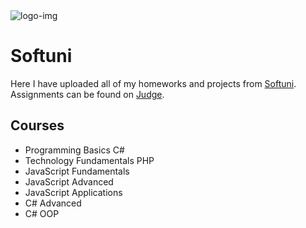 <html>
  <body>
    <img src="https://softuni.bg/content/images/svg-logos/software-university-logo.svg" alt="logo-img">
    <h1>Softuni</h1>
    <p>Here I have uploaded all of my homeworks and projects from <a href="https://softuni.bg/">Softuni</a>. Assignments can be found on <a href="https://judge.softuni.bg/">Judge</a>.</p>
    <h2>Courses</h2>
    <ul>
      <li>Programming Basics C#</li>
      <li>Technology Fundamentals PHP</li>
      <li>JavaScript Fundamentals</li>
      <li>JavaScript Advanced</li>
      <li>JavaScript Applications</li>
      <li>C# Advanced</li>
      <li>C# OOP</li>
    </ul>
  </body>
</html>
